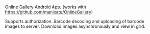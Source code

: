 Online Gallery Android App. (works with https://github.com/manixate/OnlineGallery)

Supports authorization.
Barcode decoding and uploading of barcode images to server.
Download images asynchronously and view in grid.
